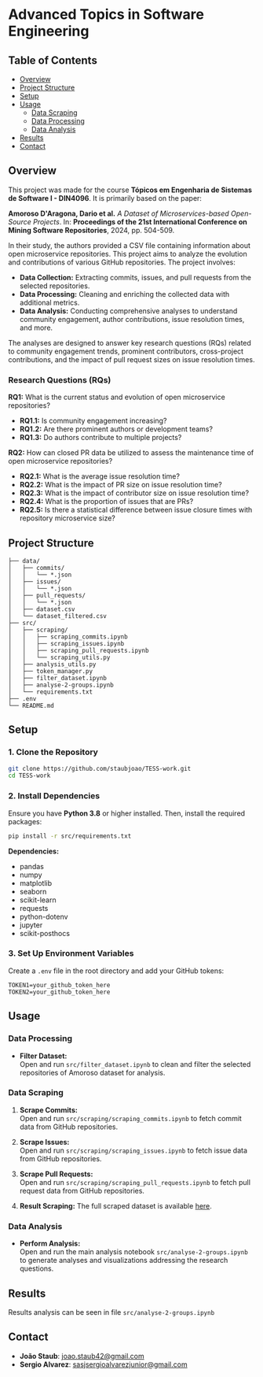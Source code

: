 # Advanced Topics in Software Engineering

## Table of Contents

- [Overview](#overview)
- [Project Structure](#project-structure)
- [Setup](#setup)
- [Usage](#usage)
  - [Data Scraping](#data-scraping)
  - [Data Processing](#data-processing)
  - [Data Analysis](#data-analysis)
- [Results](#results)
- [Contact](#contact)

## Overview

This project was made for the course **Tópicos em Engenharia de Sistemas de Software I - DIN4096**. It is primarily based on the paper:

**Amoroso D'Aragona, Dario et al.** _A Dataset of Microservices-based Open-Source Projects_. In: **Proceedings of the 21st International Conference on Mining Software Repositories**, 2024, pp. 504-509.

In their study, the authors provided a CSV file containing information about open microservice repositories. This project aims to analyze the evolution and contributions of various GitHub repositories. The project involves:

- **Data Collection:** Extracting commits, issues, and pull requests from the selected repositories.
- **Data Processing:** Cleaning and enriching the collected data with additional metrics.
- **Data Analysis:** Conducting comprehensive analyses to understand community engagement, author contributions, issue resolution times, and more.

The analyses are designed to answer key research questions (RQs) related to community engagement trends, prominent contributors, cross-project contributions, and the impact of pull request sizes on issue resolution times.

### Research Questions (RQs)

**RQ1:** What is the current status and evolution of open microservice repositories?

- **RQ1.1:** Is community engagement increasing?
- **RQ1.2:** Are there prominent authors or development teams?
- **RQ1.3:** Do authors contribute to multiple projects?

**RQ2:** How can closed PR data be utilized to assess the maintenance time of open microservice repositories?

- **RQ2.1:** What is the average issue resolution time?
- **RQ2.2:** What is the impact of PR size on issue resolution time?
- **RQ2.3:** What is the impact of contributor size on issue resolution time?
- **RQ2.4:** What is the proportion of issues that are PRs?
- **RQ2.5:** Is there a statistical difference between issue closure times with repository microservice size?

## Project Structure

```
├── data/
│   ├── commits/
│   │   └── *.json
│   ├── issues/
│   │   └── *.json
│   ├── pull_requests/
│   │   └── *.json
│   ├── dataset.csv
│   └── dataset_filtered.csv
├── src/
│   ├── scraping/
│   │   ├── scraping_commits.ipynb
│   │   ├── scraping_issues.ipynb
│   │   ├── scraping_pull_requests.ipynb
│   │   └── scraping_utils.py
│   ├── analysis_utils.py
│   ├── token_manager.py
│   ├── filter_dataset.ipynb
│   ├── analyse-2-groups.ipynb
│   └── requirements.txt
├── .env
└── README.md
```

## Setup

### 1. Clone the Repository

```bash
git clone https://github.com/staubjoao/TESS-work.git
cd TESS-work
```

### 2. Install Dependencies

Ensure you have **Python 3.8** or higher installed. Then, install the required packages:

```bash
pip install -r src/requirements.txt
```

**Dependencies:**

- pandas
- numpy
- matplotlib
- seaborn
- scikit-learn
- requests
- python-dotenv
- jupyter
- scikit-posthocs

### 3. Set Up Environment Variables

Create a `.env` file in the root directory and add your GitHub tokens:

```env
TOKEN1=your_github_token_here
TOKEN2=your_github_token_here
```

## Usage

### Data Processing

- **Filter Dataset:**  
  Open and run `src/filter_dataset.ipynb` to clean and filter the selected repositories of Amoroso dataset for analysis.

### Data Scraping

1. **Scrape Commits:**  
   Open and run `src/scraping/scraping_commits.ipynb` to fetch commit data from GitHub repositories.

2. **Scrape Issues:**  
   Open and run `src/scraping/scraping_issues.ipynb` to fetch issue data from GitHub repositories.

3. **Scrape Pull Requests:**  
   Open and run `src/scraping/scraping_pull_requests.ipynb` to fetch pull request data from GitHub repositories.

4. **Result Scraping:** 
   The full scraped dataset is available [here](https://figshare.com/s/66687efc93d8352f9156).


### Data Analysis

- **Perform Analysis:**  
  Open and run the main analysis notebook `src/analyse-2-groups.ipynb` to generate analyses and visualizations addressing the research questions.

## Results

Results analysis can be seen in file `src/analyse-2-groups.ipynb`

## Contact

- **João Staub**: [joao.staub42@gmail.com](mailto:joao.staub42@gmail.com)
- **Sergio Alvarez**: [sasjsergioalvarezjunior@gmail.com](mailto:sasjsergioalvarezjunior@gmail.com)
